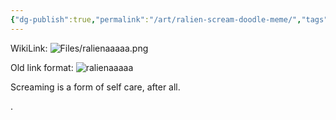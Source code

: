 ```yaml
---
{"dg-publish":true,"permalink":"/art/ralien-scream-doodle-meme/","tags":["gallery"],"noteIcon":"1","created":"2025-05-08T10:00:54.897-04:00"}
---
```


WikiLink:
![Files/ralienaaaaa.png](/img/user/Files/ralienaaaaa.png)








Old link format:
![ralienaaaaa](/img/user/Files/ralienaaaaa.png)

Screaming is a form of self care, after all.







.


